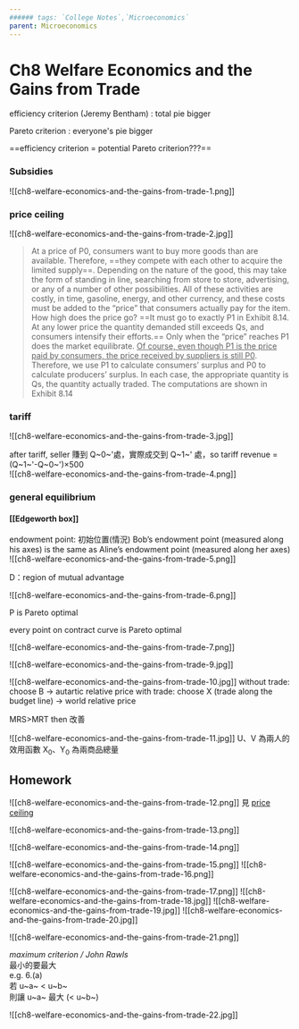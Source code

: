 ```yaml
---
###### tags: `College Notes`,`Microeconomics`
parent: Microeconomics
---
```

# Ch8 Welfare Economics and the Gains from Trade

efficiency criterion (Jeremy Bentham)
: total pie bigger

Pareto criterion
: everyone's pie bigger

==efficiency criterion = potential Pareto criterion???==

### Subsidies
![[ch8-welfare-economics-and-the-gains-from-trade-1.png]]

### price ceiling

![[ch8-welfare-economics-and-the-gains-from-trade-2.jpg]]
>At a price of P0, consumers want to buy more goods than are available. Therefore, ==they compete with each other to acquire the limited supply==. Depending on the nature of the good, this may take the form of standing in line, searching from store to store, advertising, or any of a number of other possibilities. All of these activities are costly, in time, gasoline, energy, and other currency, and these costs must be added to the “price” that consumers actually pay for the item.  
How high does the price go? ==It must go to exactly P1 in Exhibit 8.14. At any lower price the quantity demanded still exceeds Qs, and consumers intensify their efforts.== Only when the “price” reaches P1 does the market equilibrate. <u>Of course, even though P1 is the price paid by consumers, the price received by suppliers is still P0</u>. Therefore, we use P1 to calculate consumers’ surplus and P0 to calculate producers’ surplus. In each case, the appropriate quantity is Qs, the quantity actually traded. The computations are shown in Exhibit 8.14

### tariff
![[ch8-welfare-economics-and-the-gains-from-trade-3.jpg]]

after tariff, seller 賺到 Q~0~'處，實際成交到 Q~1~' 處，so  tariff revenue =  (Q~1~'-Q~0~')×500  
![[ch8-welfare-economics-and-the-gains-from-trade-4.png]]

### general equilibrium

#### [[Edgeworth box]]

endowment point: 初始位置(情況)
Bob’s endowment point (measured along his axes) is the same as Aline’s endowment point (measured along her axes)
![[ch8-welfare-economics-and-the-gains-from-trade-5.png]]

D：region of mutual advantage

![[ch8-welfare-economics-and-the-gains-from-trade-6.png]]

P is Pareto optimal

every point on contract curve is Pareto optimal 

![[ch8-welfare-economics-and-the-gains-from-trade-7.png]]

![[ch8-welfare-economics-and-the-gains-from-trade-9.jpg]]

![[ch8-welfare-economics-and-the-gains-from-trade-10.jpg]]
without trade: choose B → autartic relative price
with trade: choose X (trade along the budget line) → world relative price

MRS>MRT then 改善

![[ch8-welfare-economics-and-the-gains-from-trade-11.jpg]]
U、V 為兩人的效用函數
X<sub>0</sub>、Y<sub>0</sub> 為兩商品總量

## Homework
![[ch8-welfare-economics-and-the-gains-from-trade-12.png]]
見 [price ceiling](#price-ceiling)

![[ch8-welfare-economics-and-the-gains-from-trade-13.png]]

![[ch8-welfare-economics-and-the-gains-from-trade-14.png]]

![[ch8-welfare-economics-and-the-gains-from-trade-15.png]]
![[ch8-welfare-economics-and-the-gains-from-trade-16.png]]

![[ch8-welfare-economics-and-the-gains-from-trade-17.png]]
![[ch8-welfare-economics-and-the-gains-from-trade-18.jpg]]
![[ch8-welfare-economics-and-the-gains-from-trade-19.jpg]]
![[ch8-welfare-economics-and-the-gains-from-trade-20.jpg]]

![[ch8-welfare-economics-and-the-gains-from-trade-21.png]]

*maximum criterion / John Rawls*  
最小的要最大  
e.g. 6.(a)  
若 u~a~ < u~b~  
則讓 u~a~ 最大 (< u~b~)

![[ch8-welfare-economics-and-the-gains-from-trade-22.jpg]]
